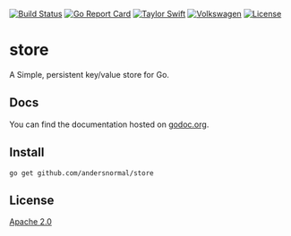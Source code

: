 [![Build Status](https://travis-ci.org/andersnormal/store.svg?branch=master)](https://travis-ci.org/andersnormal/store)
[![Go Report Card](https://goreportcard.com/badge/github.com/andersnormal/store)](https://goreportcard.com/report/github.com/andersnormal/store)
[![Taylor Swift](https://img.shields.io/badge/secured%20by-taylor%20swift-brightgreen.svg)](https://twitter.com/SwiftOnSecurity)
[![Volkswagen](https://auchenberg.github.io/volkswagen/volkswargen_ci.svg?v=1)](https://github.com/auchenberg/volkswagen)
[![License](https://img.shields.io/badge/License-Apache%202.0-blue.svg)](https://opensource.org/licenses/Apache-2.0)

# store

A Simple, persistent key/value store for Go.

## Docs

You can find the documentation hosted on [godoc.org](https://godoc.org/github.com/andersnormal/store).

## Install

```
go get github.com/andersnormal/store
```

## License
[Apache 2.0](/LICENSE)
